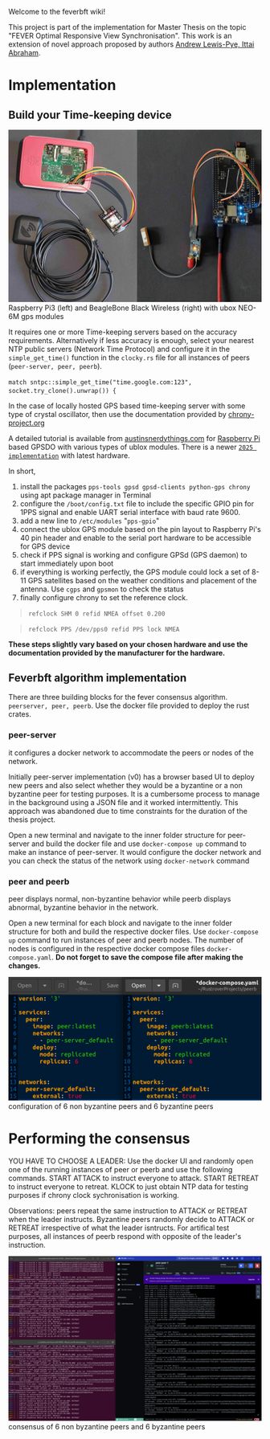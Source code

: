 Welcome to the feverbft wiki!

This project is part of the implementation for Master Thesis on the topic "FEVER Optimal Responsive View Synchronisation". This work is an extension of novel approach proposed by authors [Andrew Lewis-Pye, Ittai Abraham](https://arxiv.org/abs/2301.09881). 

# Implementation
## Build your Time-keeping device
![Raspberry Pi3 (left) and BeagleBone Black Wireless (right) with ubox NEO-6M gps modules](https://github.com/varuneranki/feverbft/blob/master/images/RaspiGPS-min.jpeg)
Raspberry Pi3 (left) and BeagleBone Black Wireless (right) with ubox NEO-6M gps modules

It requires one or more Time-keeping servers based on the accuracy requirements. Alternatively if less accuracy is enough, select your nearest NTP public servers (Network Time Protocol) and configure it in the `simple_get_time()` function in the `clocky.rs` file for all instances of peers (`peer-server, peer, peerb`).

`match sntpc::simple_get_time("time.google.com:123", socket.try_clone().unwrap()) {`

In the case of locally hosted GPS based time-keeping server with some type of crystal oscillator, then use the documentation provided by [chrony-project.org](https://chrony-project.org/examples.html#_client_using_local_server_and_hardware_timestamping)

A detailed tutorial is available from [austinsnerdythings.com](https://austinsnerdythings.com/2021/04/19/microsecond-accurate-ntp-with-a-raspberry-pi-and-pps-gps/) for [Raspberry Pi](https://www.raspberrypi.com/products/) based GPSDO with various types of ublox modules. There is a newer [`2025 implementation`](https://austinsnerdythings.com/2025/02/14/revisiting-microsecond-accurate-ntp-for-raspberry-pi-with-gps-pps-in-2025/) with latest hardware.

In short,
1. install the packages `pps-tools gpsd gpsd-clients python-gps chrony` using apt package manager in Terminal
2. configure the `/boot/config.txt` file to include the specific GPIO pin for 1PPS signal and enable UART serial interface with baud rate 9600.
3. add a new line to `/etc/modules` "`pps-gpio`"
4. connect the ublox GPS module based on the pin layout to Raspberry Pi's 40 pin header and enable to the serial port hardware to be accessible for GPS device
5. check if PPS signal is working and configure GPSd (GPS daemon) to start immediately upon boot
6. if everything is working perfectly, the GPS module could lock a set of 8-11 GPS satellites based on the weather conditions and placement of the antenna. Use `cgps` and `gpsmon` to check the status
7.  finally configure chrony to set the reference clock.
> `refclock SHM 0 refid NMEA offset 0.200`

> `refclock PPS /dev/pps0 refid PPS lock NMEA`


**These steps slightly vary based on your chosen hardware and use the documentation provided by the manufacturer for the hardware.**

## Feverbft algorithm implementation
There are three building blocks for the fever consensus algorithm. `peerserver, peer, peerb`. Use the docker file provided to deploy the rust crates.
### peer-server
it configures a docker network to accommodate the peers or nodes of the network.

Initially peer-server implementation (v0) has a browser based UI to deploy new peers and also select whether they would be a byzantine or a non byzantine peer for testing purposes. It is a cumbersome process to manage in the background using a JSON file and it worked intermittently. This approach was abandoned due to time constraints for the duration of the thesis project.

Open a new terminal and navigate to the inner folder structure for peer-server and build the docker file and use `docker-compose up` command to make an instance of peer-server. It would configure the docker network and you can check the status of the network using `docker-network` command

### peer and peerb
peer displays normal, non-byzantine behavior while peerb displays abnormal, byzantine behavior in the network.

Open a new terminal for each block and navigate to the inner folder structure for both and build the respective docker files. Use `docker-compose up` command to run instances of peer and peerb nodes. The number of nodes is configured in the respective docker compose files `docker-compose.yaml`. **Do not forget to save the compose file after making the changes.**

![configuration of peer and peerb](https://github.com/varuneranki/feverbft/blob/master/images/configuration.png)
configuration of 6 non byzantine peers and 6 byzantine peers

# Performing the consensus
YOU HAVE TO CHOOSE A LEADER: Use the docker UI and randomly open one of the running instances of peer or peerb and use the following commands.
START ATTACK to instruct everyone to attack.
START RETREAT to instruct everyone to retreat.
KLOCK to just obtain NTP data for testing purposes if chrony clock sychronisation is working.

Observations: peers repeat the same instruction to ATTACK or RETREAT when the leader instructs. Byzantine peers randomly decide to ATTACK or RETREAT irrespective of what the leader isntructs. For artifical test purposes, all instances of peerb respond with opposite of the leader's instruction. 

![6 non byzantine peers and 6 byzantine peers](https://github.com/varuneranki/feverbft/blob/master/images/6peer6peerb.png)
consensus of 6 non byzantine peers and 6 byzantine peers

